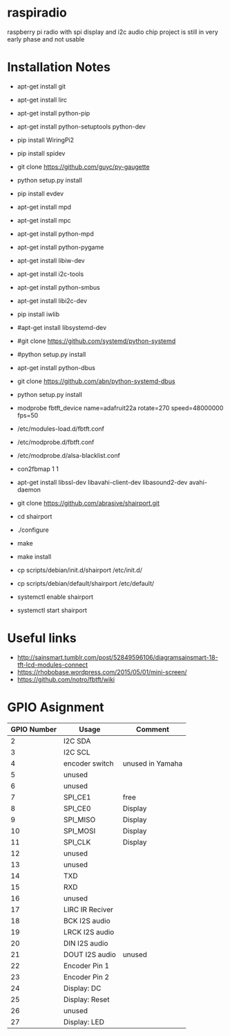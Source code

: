 # raspiradio
raspberry pi radio with spi display and i2c audio chip
project is still in very early phase and not usable

# Installation Notes

- apt-get install git
- apt-get install lirc
- apt-get install python-pip
- apt-get install python-setuptools python-dev
- pip install WiringPi2
- pip install spidev
- git clone https://github.com/guyc/py-gaugette
- python setup.py install
- pip install evdev
- apt-get install mpd
- apt-get install mpc
- apt-get install python-mpd
- apt-get install python-pygame
- apt-get install libiw-dev
- apt-get install i2c-tools
- apt-get install python-smbus
- apt-get install libi2c-dev
- pip install iwlib
- #apt-get install libsystemd-dev
- #git clone https://github.com/systemd/python-systemd
- #python setup.py install
- apt-get install python-dbus
- git clone https://github.com/abn/python-systemd-dbus
- python setup.py install

- modprobe fbtft_device name=adafruit22a rotate=270 speed=48000000 fps=50
- /etc/modules-load.d/fbtft.conf
- /etc/modprobe.d/fbtft.conf
- /etc/modprobe.d/alsa-blacklist.conf
- con2fbmap 1 1

- apt-get install libssl-dev libavahi-client-dev libasound2-dev avahi-daemon
- git clone https://github.com/abrasive/shairport.git
- cd shairport
- ./configure
- make
- make install
- cp scripts/debian/init.d/shairport /etc/init.d/
- cp scripts/debian/default/shairport /etc/default/
- systemctl enable shairport
- systemctl start shairport

# Useful links
- http://sainsmart.tumblr.com/post/52849596106/diagramsainsmart-18-tft-lcd-modules-connect
- https://rhobobase.wordpress.com/2015/05/01/mini-screen/
- https://github.com/notro/fbtft/wiki

# GPIO Asignment

| GPIO Number |  Usage              | Comment              |
|-------------|---------------------|----------------------|
|   2         | I2C SDA             |                      |
|   3         | I2C SCL             |                      |
|   4         | encoder switch      |    unused in Yamaha  |
|   5         | unused              |                      |
|   6         | unused              |                      |
|   7         | SPI_CE1             |    free              |
|   8         | SPI_CE0             |    Display           |
|   9         | SPI_MISO            |    Display           |
|   10        | SPI_MOSI            |    Display           |
|   11        | SPI_CLK             |    Display           |
|   12        | unused              |                      |
|   13        | unused              |                      |
|   14        | TXD                 |                      |
|   15        | RXD                 |                      |
|   16        | unused              |                      |
|   17        | LIRC IR Reciver     |                      |
|   18        | BCK I2S audio       |                      |
|   19        | LRCK I2S audio      |                      |
|   20        | DIN I2S audio       |                      |
|   21        | DOUT I2S audio      |   unused             |
|   22        | Encoder Pin 1       |                      |
|   23        | Encoder Pin 2       |                      |
|   24        | Display: DC         |                      |
|   25        | Display: Reset      |                      |
|   26        | unused              |                      |
|   27        | Display: LED        |                      |

